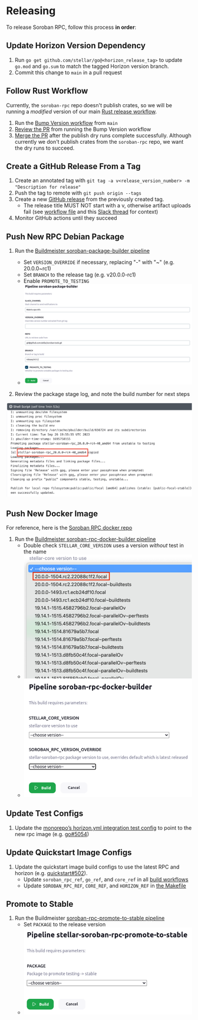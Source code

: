 # Releasing

To release Soroban RPC, follow this process **in order**:

## Update Horizon Version Dependency
1. Run `go get github.com/stellar/go@<horizon_release_tag>` to update `go.mod` and `go.sum` to match the tagged Horizon version branch.
2. Commit this change to `main` in a pull request

## Follow Rust Workflow
Currently, the `soroban-rpc` repo doesn't publish crates, so we will be running a *modified* version of our main [Rust release workflow](https://github.com/stellar/actions/blob/main/README-rust-release.md).

1. Run the [Bump Version workflow](https://github.com/stellar/actions/blob/main/README-rust-release.md#step-1-run-the-bump-version-workflow) from `main`
2. [Review the PR](https://github.com/stellar/actions/blob/main/README-rust-release.md#2-review-pr) from running the Bump Version workflow
3. [Merge the PR](https://github.com/stellar/actions/blob/main/README-rust-release.md#3-merge-pr) after the publish dry runs complete successfully. Although currently we don't publish crates from the `soroban-rpc` repo, we want the dry runs to succeed.

## Create a GitHub Release From a Tag
1. Create an annotated tag with `git tag -a v<release_version_number> -m "Description for release"`
2. Push the tag to remote with `git push origin --tags`
3. Create a new [GitHub release](https://github.com/stellar/soroban-rpc/releases/new) from the previously created tag.
    * The release title MUST NOT start with a v, otherwise artifact uploads fail (see [workflow file](https://github.com/stellar/soroban-tools/blob/main/.github/workflows/publish.yml) and this [Slack thread](https://stellarfoundation.slack.com/archives/C04ECVCV162/p1694729751569919) for context)
4. Monitor GitHub actions until they succeed

## Push New RPC Debian Package

1. Run the [Buildmeister soroban-package-builder pipeline](https://buildmeister-v3.stellar-ops.com/job/Platform/job/soroban-package-builder/)
    * Set `VERSION_OVERRIDE` if necessary, replacing "-" with "~" (e.g. 20.0.0~rc1)
    * Set `BRANCH` to the release tag (e.g. v20.0.0-rc1)
    * Enable `PROMOTE_TO_TESTING`
    * ![Pipeline Parameters](docs/img/soroban-package-builder.png)

2. Review the package stage log, and note the build number for next steps

![Soroban Package Logs](docs/img/soroban-package-logs.png)

## Push New Docker Image

For reference, here is the [Soroban RPC docker repo](https://hub.docker.com/r/stellar/soroban-rpc)

1. Run the [Buildmeister soroban-rpc-docker-builder pipeline](https://buildmeister-v3.stellar-ops.com/job/Platform/job/soroban-rpc-docker-builder/)
    * Double check `STELLAR_CORE_VERSION` uses a version *without* test in the name
    * ![Soroban Core Version](docs/img/soroban-core-version.png)
    * ![Pipeline Parameters](docs/img/soroban-rpc-docker-builder.png)

## Update Test Configs

1. Update the [monorepo’s horizon.yml integration test config](https://github.com/stellar/go/blob/master/.github/workflows/horizon.yml) to point to the new rpc image (e.g. [go#5054](https://github.com/stellar/go/pull/5054))

## Update Quickstart Image Configs

1. Update the quickstart image build configs to use the latest RPC and horizon (e.g. [quickstart#502](https://github.com/stellar/quickstart/pull/502/files)).
    * Update `soroban_rpc_ref`, `go_ref`, and `core_ref` in all [build workflows](https://github.com/stellar/quickstart/tree/master/.github/workflows)
    * Update `SOROBAN_RPC_REF`, `CORE_REF`, and `HORIZON_REF` in [the Makefile](https://github.com/stellar/quickstart/blob/master/Makefile)

## Promote to Stable

1. Run the Buildmeister [soroban-rpc-promote-to-stable pipeline](https://buildmeister-v3.stellar-ops.com/job/Platform/job/stellar-soroban-rpc-promote-to-stable/)
    * Set `PACKAGE` to the release version
    * ![Pipeline Parameters](docs/img/soroban-rpc-promote-to-stable.png)